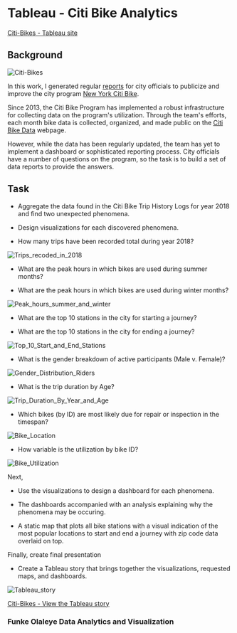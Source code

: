 # Tableau - Citi Bike Analytics

[Citi-Bikes - Tableau site](https://public.tableau.com/profile/funke.olaleye#!/vizhome/citibike_tripdata/CitibikeTripdata)

## Background

![Citi-Bikes](Resources/Images/citi-bike-station-bikes.jpg)

In this work, I generated regular [reports](https://public.tableau.com/profile/funke.olaleye#!/vizhome/citibike_tripdata/CitibikeTripdata) for city officials to publicize and improve the city program [New York Citi Bike](https://en.wikipedia.org/wiki/Citi_Bike).

Since 2013, the Citi Bike Program has implemented a robust infrastructure for collecting data on the program's utilization. Through the team's efforts, each month bike data is collected, organized, and made public on the [Citi Bike Data](https://www.citibikenyc.com/system-data) webpage.

However, while the data has been regularly updated, the team has yet to implement a dashboard or sophisticated reporting process. City officials have a number of questions on the program, so the task is to build a set of data reports to provide the answers.

## Task

* Aggregate the data found in the Citi Bike Trip History Logs for year 2018 and find two unexpected phenomena. 

* Design visualizations for each discovered phenomena. 

* How many trips have been recorded total during year 2018?

![Trips_recoded_in_2018](Resources/Trips_recoded_in_2018.JPG)




* What are the peak hours in which bikes are used during summer months?

* What are the peak hours in which bikes are used during winter months?

![Peak_hours_summer_and_winter](Resources/Peak_hours_summer_and_winter.JPG)





* What are the top 10 stations in the city for starting a journey? 

* What are the top 10 stations in the city for ending a journey?

![Top_10_Start_and_End_Stations](Resources/Top_10_Start_and_End_Stations.JPG)





* What is the gender breakdown of active participants (Male v. Female)?

![Gender_Distribution_Riders](Resources/Gender_Distribution_Riders.JPG)





* What is the trip duration by Age?

![Trip_Duration_By_Year_and_Age](Resources/Trip_Duration_By_Year_and_Age.JPG)




* Which bikes (by ID) are most likely due for repair or inspection in the timespan?

![Bike_Location](Resources/Bike_Location.JPG)




* How variable is the utilization by bike ID?

![Bike_Utilization](Resources/Bike_Utilization.JPG)



Next,

* Use the visualizations to design a dashboard for each phenomena.
* The dashboards accompanied with an analysis explaining why the phenomena may be occuring. 


* A static map that plots all bike stations with a visual indication of the most popular locations to start and end a journey with zip code data overlaid on top.

Finally, create final presentation

* Create a Tableau story that brings together the visualizations, requested maps, and dashboards.

![Tableau_story](Resources/Tableau_story.JPG)



[Citi-Bikes - View the Tableau story](https://public.tableau.com/profile/funke.olaleye#!/vizhome/citibike_tripdata/CitibikeTripdata)

### Funke Olaleye Data Analytics and Visualization


